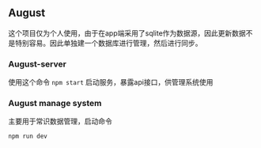 ## August

这个项目仅为个人使用，由于在app端采用了sqlite作为数据源，因此更新数据不是特别容易。因此单独建一个数据库进行管理，然后进行同步。

### August-server

使用这个命令 `npm start` 启动服务，暴露api接口，供管理系统使用

### August manage system

主要用于常识数据管理，启动命令

```shell
npm run dev
```

